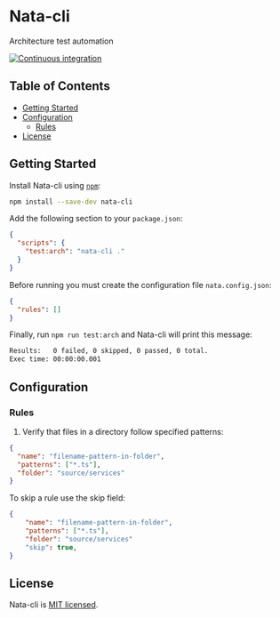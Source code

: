 # Nata-cli

Architecture test automation

[![Continuous integration](https://github.com/luansv1495/nata-cli/actions/workflows/ci.yml/badge.svg)](https://github.com/luansv1495/nata-cli/actions/workflows/ci.yml)

## Table of Contents

- [Getting Started](#getting-started)
- [Configuration](#configuration)
  - [Rules](#rules)
- [License](#license)

## Getting Started

Install Nata-cli using [`npm`](https://www.npmjs.com/package/nata-cli):

```bash
npm install --save-dev nata-cli
```

Add the following section to your `package.json`:

```json
{
  "scripts": {
    "test:arch": "nata-cli ."
  }
}
```

Before running you must create the configuration file `nata.config.json`:

```json
{
  "rules": []
}
```

Finally, run `npm run test:arch` and Nata-cli will print this message:

```bash
Results:   0 failed, 0 skipped, 0 passed, 0 total.
Exec time: 00:00:00.001
```

## Configuration

### Rules

1. Verify that files in a directory follow specified patterns:

```json
{
  "name": "filename-pattern-in-folder",
  "patterns": ["*.ts"],
  "folder": "source/services"
}
```

To skip a rule use the skip field:

```json
{
    "name": "filename-pattern-in-folder",
    "patterns": ["*.ts"],
    "folder": "source/services"
    "skip": true,
}
```

## License

Nata-cli is [MIT licensed](./LICENSE).
